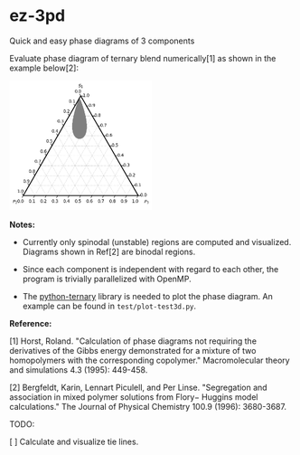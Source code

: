 # ez-3pd
Quick and easy phase diagrams of 3 components

Evaluate phase diagram of ternary blend numerically[1] as shown in the example below[2]:

<img src="test/test3d.png" width="50%"/>

**Notes:**

- Currently only spinodal (unstable) regions are computed and visualized. Diagrams shown in Ref[2] are binodal regions.

- Since each component is independent with regard to each other, the program is trivially parallelized with OpenMP.

- The [python-ternary](https://github.com/marcharper/python-ternary) library is needed to plot the phase diagram. An example can be found in `test/plot-test3d.py`.

**Reference:**

[1] Horst, Roland. "Calculation of phase diagrams not requiring the derivatives of the Gibbs energy demonstrated for a mixture of two homopolymers with the corresponding copolymer." Macromolecular theory and simulations 4.3 (1995): 449-458.

[2] Bergfeldt, Karin, Lennart Piculell, and Per Linse. "Segregation and association in mixed polymer solutions from Flory− Huggins model calculations." The Journal of Physical Chemistry 100.9 (1996): 3680-3687.

TODO:

[ ] Calculate and visualize tie lines.